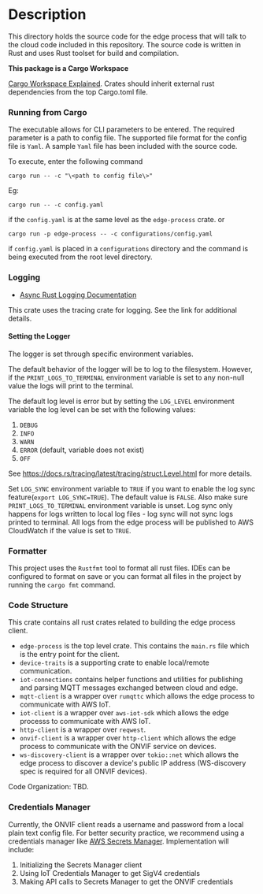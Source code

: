 # Description

This directory holds the source code for the edge process that will talk to the cloud code included in this repository.
The source code is written in Rust and uses Rust toolset for build and compilation.

**This package is a Cargo Workspace**

[Cargo Workspace Explained](https://doc.rust-lang.org/cargo/reference/workspaces.html). Crates should inherit external rust dependencies from the top Cargo.toml file.

### Running from Cargo

The executable allows for CLI parameters to be entered. The required parameter is a path to config file. The supported file format for the config file is `Yaml`. A sample `Yaml` file has been included with the source code.

To execute, enter the following command

```
cargo run -- -c "\<path to config file\>"
```
Eg:
```
cargo run -- -c config.yaml
```
if the `config.yaml` is at the same level as the `edge-process` crate. or
```
cargo run -p edge-process -- -c configurations/config.yaml
```
if `config.yaml` is placed in a `configurations` directory and the command is being executed from the root level directory.

### Logging

- [Async Rust Logging Documentation](https://crates.io/crates/tracing)

This crate uses the tracing crate for logging.  See the link for additional details.

#### Setting the Logger

The logger is set through specific environment variables.

The default behavior of the logger will be to log to the filesystem.  However, if the `PRINT_LOGS_TO_TERMINAL` environment variable is set to any non-null value the logs will print to the terminal.

The default log level is error but by setting the `LOG_LEVEL` environment variable the log level can be set with the following values:
1. `DEBUG`
2. `INFO`
3. `WARN`
4. `ERROR` (default, variable does not exist)
5. `OFF`

See https://docs.rs/tracing/latest/tracing/struct.Level.html for more details.

Set `LOG_SYNC` environment variable to `TRUE` if you want to enable the log sync feature(`export LOG_SYNC=TRUE`). The default value is `FALSE`. Also make sure `PRINT_LOGS_TO_TERMINAL` environment variable is unset. Log sync only happens for logs written to local log files - log sync will not sync logs printed to terminal. All logs from the edge process will be published to AWS CloudWatch if the value is set to `TRUE`.

### Formatter

This project uses the `Rustfmt` tool to format all rust files.  IDEs can be configured to format on save or you can format all files in the project by running the `cargo fmt` command.

### Code Structure

This crate contains all rust crates related to building the edge process client.

- `edge-process` is the top level crate. This contains the `main.rs` file which is the entry point for the client.
- `device-traits` is a supporting crate to enable local/remote communication.
- `iot-connections` contains helper functions and utilities for publishing and parsing MQTT messages exchanged between cloud and edge.
- `mqtt-client` is a wrapper over `rumqttc` which allows the edge process to communicate with AWS IoT.
- `iot-client` is a wrapper over `aws-iot-sdk` which allows the edge processs to communicate with AWS IoT.
- `http-client` is a wrapper over `reqwest`.
- `onvif-client` is a wrapper over `http-client` which allows the edge process to communicate with the ONVIF service on devices.
- `ws-discovery-client` is a wrapper over `tokio::net` which allows the edge process to discover a device's public IP address (WS-discovery spec is required for all ONVIF devices).

Code Organization: TBD.

### Credentials Manager

Currently, the ONVIF client reads a username and password from a local plain text config file. For better security practice, we recommend using a credentials manager like [AWS Secrets Manager](https://github.com/awsdocs/aws-doc-sdk-examples/tree/main/rustv1/examples/secretsmanager). Implementation will include:

1. Initializing the Secrets Manager client
2. Using IoT Credentials Manager to get SigV4 credentials
3. Making API calls to Secrets Manager to get the ONVIF credentials